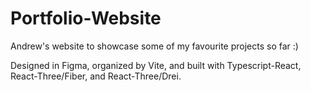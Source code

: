 # Portfolio-Website
Andrew's website to showcase some of my favourite projects so far :)

Designed in Figma, organized by Vite, and built with Typescript-React, React-Three/Fiber, and React-Three/Drei.
